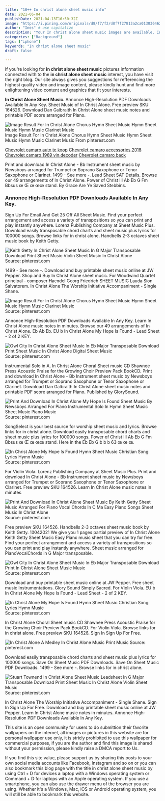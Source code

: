 ```yaml
---
title: "10++ In christ alone sheet music info"
date: 2021-06-04
publishDate: 2021-04-13T16:50:32Z
image: "https://i.pinimg.com/originals/d8/f7/f2/d8f7f27813a2ca013036462a2cdad3cf.gif"
author: "Ines" # use capitalize
description: "Your In christ alone sheet music images are available. In christ alone sheet music are a topic that is being searched for and liked by netizens today. You can Get the In christ alone sheet music files here. Find and Download all free vectors."
categories: ["Background"]
tags: ["iphone"]
keywords: "In christ alone sheet music"
draft: false

---
```


If you're looking for **in christ alone sheet music** pictures information connected with to the **in christ alone sheet music** interest, you have visit the right  blog.  Our site always  gives you  suggestions  for refferencing  the highest  quality video and image  content, please kindly hunt and find more enlightening video content and graphics  that fit your interests.

**In Christ Alone Sheet Music**. Annonce High-Resolution PDF Downloads Available In Any Key. Sheet Music of In Christ Alone. Free preview SKU 164526. Download Dan Galbraith In Christ Alone sheet music notes and printable PDF score arranged for Piano.

![Image Result For In Christ Alone Chorus Hymn Sheet Music Hymn Sheet Music Hymn Music Clarinet Music](https://i.pinimg.com/originals/8d/2a/7e/8d2a7e6af7ee34ce324191b4c1c95fac.jpg "Image Result For In Christ Alone Chorus Hymn Sheet Music Hymn Sheet Music Hymn Music Clarinet Music")
Image Result For In Christ Alone Chorus Hymn Sheet Music Hymn Sheet Music Hymn Music Clarinet Music From pinterest.com

[Chevrolet camaro auto te koop](/chevrolet-camaro-auto-te-koop/)
[Chevrolet camaro accessories 2018](/chevrolet-camaro-accessories-2018/)
[Chevrolet camaro 1969 vin decoder](/chevrolet-camaro-1969-vin-decoder/)
[Chevrolet camaro back](/chevrolet-camaro-back/)

Print and download In Christ Alone - Bb Instrument sheet music by Newsboys arranged for Trumpet or Soprano Saxophone or Tenor Saxophone or Clarinet. 1499 - See more -. Lead Sheet SAT Details. Browse our 49 arrangements of In Christ Alone. Power of Christ Ill Ab Eb G Fm Bbsus œ Œ œ œœ stand. By Grace Are Ye Saved Stebbins.

### Annonce High-Resolution PDF Downloads Available In Any Key.

Sign Up For Email And Get 25 Off All Sheet Music. Find your perfect arrangement and access a variety of transpositions so you can print and play instantly anywhere. Lorenz Publishing Company at Sheet Music Plus. Download easily transposable chord charts and sheet music plus lyrics for 100000 songs. Browse links for in christ alone. Handbells 2-3 octaves sheet music book by Keith Getty.


![Keith Getty In Christ Alone Sheet Music In G Major Transposable Download Print Sheet Music Violin Sheet Music In Christ Alone](https://i.pinimg.com/originals/b7/57/8e/b7578e6786e970c506870dccd9bcc900.gif "Keith Getty In Christ Alone Sheet Music In G Major Transposable Download Print Sheet Music Violin Sheet Music In Christ Alone")
Source: pinterest.com

1499 - See more -. Download and buy printable sheet music online at JW Pepper. Shop and Buy In Christ Alone sheet music. For Woodwind Quartet principal - composer Haendel Georg Friedrich SHEET MUSIC Lauda Sion Salvatorem. In Christ Alone The Worship Initiative Accompaniment - Single Shane.

![Image Result For In Christ Alone Chorus Hymn Sheet Music Hymn Sheet Music Hymn Music Clarinet Music](https://i.pinimg.com/originals/8d/2a/7e/8d2a7e6af7ee34ce324191b4c1c95fac.jpg "Image Result For In Christ Alone Chorus Hymn Sheet Music Hymn Sheet Music Hymn Music Clarinet Music")
Source: pinterest.com

Annonce High-Resolution PDF Downloads Available In Any Key. Learn In Christ Alone music notes in minutes. Browse our 49 arrangements of In Christ Alone. Eb Ab Eb. EU b In Christ Alone My Hope Is Found - Lead Sheet - 2 of 2 KEY.

![Owl City In Christ Alone Sheet Music In Eb Major Transposable Download Print Sheet Music In Christ Alone Digital Sheet Music](https://i.pinimg.com/originals/0d/5b/ee/0d5bee390a44e9110f9001353f489dec.gif "Owl City In Christ Alone Sheet Music In Eb Major Transposable Download Print Sheet Music In Christ Alone Digital Sheet Music")
Source: pinterest.com

Instrumental Solo in A. In Christ Alone Choral Sheet music CD Shawnee Press Acoustic Praise for the Growing Choir Preview Pack BookCD. Print and download In Christ Alone - Bb Instrument sheet music by Newsboys arranged for Trumpet or Soprano Saxophone or Tenor Saxophone or Clarinet. Download Dan Galbraith In Christ Alone sheet music notes and printable PDF score arranged for Piano. Published by GlorySound.

![Print And Download In Christ Alone My Hope Is Found Sheet Music By Newsboys Arranged For Piano Instrumental Solo In Hymn Sheet Music Sheet Music Piano Music](https://i.pinimg.com/originals/ce/88/21/ce8821bdbf459fd6a7e7fb71299949fb.gif "Print And Download In Christ Alone My Hope Is Found Sheet Music By Newsboys Arranged For Piano Instrumental Solo In Hymn Sheet Music Sheet Music Piano Music")
Source: pinterest.com

SongSelect is your best source for worship sheet music and lyrics. Browse links for in christ alone. Download easily transposable chord charts and sheet music plus lyrics for 100000 songs. Power of Christ Ill Ab Eb G Fm Bbsus œ Œ œ œœ stand. Here in the Eb Eb G b b b 63 œ œ œ.

![In Christ Alone My Hope Is Found Hymn Sheet Music Christian Song Lyrics Hymn Music](https://i.pinimg.com/originals/47/24/2a/47242a7b7c3685ad8ece7283845815bf.png "In Christ Alone My Hope Is Found Hymn Sheet Music Christian Song Lyrics Hymn Music")
Source: pinterest.com

For Violin Viola. Lorenz Publishing Company at Sheet Music Plus. Print and download In Christ Alone - Bb Instrument sheet music by Newsboys arranged for Trumpet or Soprano Saxophone or Tenor Saxophone or Clarinet. Free preview SKU 164526. Learn In Christ Alone music notes in minutes.

![Print And Download In Christ Alone Sheet Music By Keith Getty Sheet Music Arranged For Piano Vocal Chords In C Ma Easy Piano Songs Sheet Music In Christ Alone](https://i.pinimg.com/originals/22/4f/45/224f456c64ae7a7f89a64b0c6c317ed3.gif "Print And Download In Christ Alone Sheet Music By Keith Getty Sheet Music Arranged For Piano Vocal Chords In C Ma Easy Piano Songs Sheet Music In Christ Alone")
Source: pinterest.com

Free preview SKU 164526. Handbells 2-3 octaves sheet music book by Keith Getty. 10042021 We give you 1 pages partial preview of In Christ Alone Keith Getty Sheet Music Easy Piano music sheet that you can try for free. Find your perfect arrangement and access a variety of transpositions so you can print and play instantly anywhere. Sheet music arranged for PianoVocalChords in G Major transposable.

![Owl City In Christ Alone Sheet Music In Eb Major Transposable Download Print In Christ Alone Sheet Music Music](https://i.pinimg.com/originals/f5/5b/52/f55b52d68ea33242aaffc95505d5a4a2.gif "Owl City In Christ Alone Sheet Music In Eb Major Transposable Download Print In Christ Alone Sheet Music Music")
Source: pinterest.com

Download and buy printable sheet music online at JW Pepper. Free sheet music Instrumentations. Glory Sound Simply Sacred. For Violin Viola. EU b In Christ Alone My Hope Is Found - Lead Sheet - 2 of 2 KEY.

![In Christ Alone My Hope Is Found Hymn Sheet Music Christian Song Lyrics Hymn Music](https://i.pinimg.com/474x/44/2e/34/442e3427e64afaa87e82bef543fe79bc.jpg "In Christ Alone My Hope Is Found Hymn Sheet Music Christian Song Lyrics Hymn Music")
Source: pinterest.com

In Christ Alone Choral Sheet music CD Shawnee Press Acoustic Praise for the Growing Choir Preview Pack BookCD. For Violin Viola. Browse links for in christ alone. Free preview SKU 164526. Sign In Sign Up For Free.

![In Christ Alone A Medley In Christ Alone Music Print Music](https://i.pinimg.com/originals/f1/b6/c7/f1b6c7c0e53a413b9bedd3215fb3b4e9.png "In Christ Alone A Medley In Christ Alone Music Print Music")
Source: pinterest.com

Download easily transposable chord charts and sheet music plus lyrics for 100000 songs. Save On Sheet Music PDF Downloads. Save On Sheet Music PDF Downloads. 1499 - See more -. Browse links for in christ alone.

![Stuart Townend In Christ Alone Sheet Music Leadsheet In G Major Transposable Download Print Sheet Music In Christ Alone Violin Sheet Music](https://i.pinimg.com/originals/d8/f7/f2/d8f7f27813a2ca013036462a2cdad3cf.gif "Stuart Townend In Christ Alone Sheet Music Leadsheet In G Major Transposable Download Print Sheet Music In Christ Alone Violin Sheet Music")
Source: pinterest.com

In Christ Alone The Worship Initiative Accompaniment - Single Shane. Sign In Sign Up For Free. Download and buy printable sheet music online at JW Pepper. Learn In Christ Alone music notes in minutes. Annonce High-Resolution PDF Downloads Available In Any Key.

This site is an open community for users to do submittion their favorite wallpapers on the internet, all images or pictures in this website are for personal wallpaper use only, it is stricly prohibited to use this wallpaper for commercial purposes, if you are the author and find this image is shared without your permission, please kindly raise a DMCA report to Us.

If you find this site value, please support us by sharing this posts to your own social media accounts like Facebook, Instagram and so on or you can also bookmark this blog page with the title in christ alone sheet music by using Ctrl + D for devices a laptop with a Windows operating system or Command + D for laptops with an Apple operating system. If you use a smartphone, you can also use the drawer menu of the browser you are using. Whether it's a Windows, Mac, iOS or Android operating system, you will still be able to bookmark this website.
